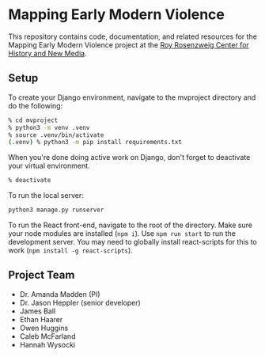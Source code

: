 # Mapping Early Modern Violence

This repository contains code, documentation, and related resources for the Mapping Early Modern Violence project at the [Roy Rosenzweig Center for History and New Media](https://rrchnm.org).

## Setup 

To create your Django environment, navigate to the mvproject directory and do the following: 

```sh
% cd mvproject
% python3 -m venv .venv
% source .venv/bin/activate
(.venv) % python3 -m pip install requirements.txt
```

When you're done doing active work on Django, don't forget to deactivate your virtual environment. 

```sh
% deactivate
```

To run the local server:

```sh
python3 manage.py runserver
```

To run the React front-end, navigate to the root of the directory. Make sure your node modules are installed (`npm i`). Use `npm run start` to run the development server. You may need to globally install react-scripts for this to work (`npm install -g react-scripts`).

## Project Team

- Dr. Amanda Madden (PI)
- Dr. Jason Heppler (senior developer) 
- James Ball
- Ethan Haarer
- Owen Huggins
- Caleb McFarland
- Hannah Wysocki
